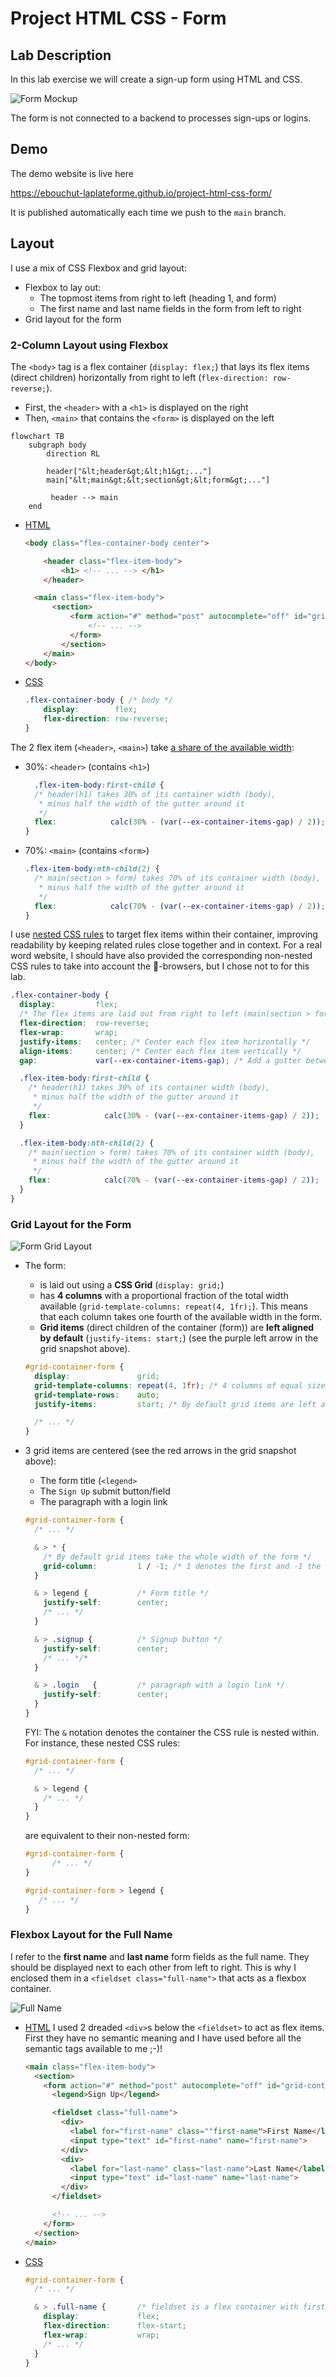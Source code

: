 # Project HTML CSS - Form

## Lab Description

In this lab exercise we will create a sign-up form using HTML and CSS.  

![Form Mockup](img/form-mockup.png)

The form is not connected to a backend to processes sign-ups or logins.

## Demo

The demo website is live here

https://ebouchut-laplateforme.github.io/project-html-css-form/

It is published automatically each time we push to the `main` branch.

## Layout

I use a mix of CSS Flexbox and grid layout:
- Flexbox to lay out:
    -  The topmost items from right to left (heading 1, and form)
    -  The first name and last name fields in the form from left to right
- Grid layout for the form

### 2-Column Layout using Flexbox

The `<body>` tag is a flex container (`display: flex;`) that lays its flex items (direct children) horizontally from right to left (`flex-direction: row-reverse;`).

- First, the `<header>` with a `<h1>` is displayed on the right
- Then, `<main>` that contains the `<form>` is displayed on the left

```mermaid
flowchart TB
    subgraph body
        direction RL

        header["&lt;header&gt;&lt;h1&gt;..."]
        main["&lt;main&gt;&lt;section&gt;&lt;form&gt;..."]

         header --> main
    end
```

- [HTML](https://github.com/ebouchut-laplateforme/project-html-css-form/blob/de9aa0f95999fc959570fe675cc84a0cfab4aefc/index.html#L12-L21)
  ```html
  <body class="flex-container-body center">
  
      <header class="flex-item-body">
          <h1> <!-- ... --> </h1>
      </header>

    <main class="flex-item-body">
        <section>
            <form action="#" method="post" autocomplete="off" id="grid-container-form">
                <!-- ... -->
            </form>
          </section>
      </main>
  </body>
  ```
- [CSS](https://github.com/ebouchut-laplateforme/project-html-css-form/blob/de9aa0f95999fc959570fe675cc84a0cfab4aefc/css/styles.css#L76-L78)
  ```css
  .flex-container-body { /* body */
      display:        flex;
      flex-direction: row-reverse;
  }
  ```

The 2 flex item (`<header>`, `<main>`) take [a share of the available width](https://github.com/ebouchut-laplateforme/project-html-css-form/blob/de9aa0f95999fc959570fe675cc84a0cfab4aefc/css/styles.css#L84C4-L96):
- 30%: `<header>` (contains `<h1>`)  
  ```css
    .flex-item-body:first-child {
    /* header(h1) takes 30% of its container width (body),
     * minus half the width of the gutter around it
     */
    flex:            calc(30% - (var(--ex-container-items-gap) / 2));
  }
  ```
- 70%: `<main>`   (contains  `<form>`)
  ```css
  .flex-item-body:nth-child(2) {
    /* main(section > form) takes 70% of its container width (body),
     * minus half the width of the gutter around it
     */
    flex:            calc(70% - (var(--ex-container-items-gap) / 2));
  }
  ```

I use [nested CSS rules](https://developer.mozilla.org/en-US/docs/Web/CSS/CSS_nesting/Using_CSS_nesting) to target flex items within their container, improving readability by keeping related rules close together and in context. For a real word website, I should have also provided the corresponding non-nested CSS rules to take into account the 🦕-browsers, but I chose not to for this lab.

```css
.flex-container-body {
  display:         flex;
  /* The flex items are laid out from right to left (main(section > form) ← header(h1)  */
  flex-direction:  row-reverse;
  flex-wrap:       wrap;
  justify-items:   center; /* Center each flex item horizontally */
  align-items:     center; /* Center each flex item vertically */
  gap:             var(--ex-container-items-gap); /* Add a gutter between the flex items */

  .flex-item-body:first-child {
    /* header(h1) takes 30% of its container width (body),
     * minus half the width of the gutter around it
     */
    flex:            calc(30% - (var(--ex-container-items-gap) / 2));
  }

  .flex-item-body:nth-child(2) {
    /* main(section > form) takes 70% of its container width (body),
     * minus half the width of the gutter around it
     */
    flex:            calc(70% - (var(--ex-container-items-gap) / 2));
  }
}
```

### Grid Layout for the Form

![Form Grid Layout](img/form-grid.png)

- The form:
    - is laid out using a **CSS Grid** (`display: grid;`)
     - has **4 columns** with a proportional fraction of the total width available (`grid-template-columns: repeat(4, 1fr);`). This means that each column takes one fourth of the available width in the form.
    - **Grid items** (direct children of the container (form)) are **left aligned by default** (`justify-items: start;`) (see the purple left arrow in the grid snapshot above).

  ```css
  #grid-container-form {
    display:               grid;
    grid-template-columns: repeat(4, 1fr); /* 4 columns of equal size */
    grid-template-rows:    auto;
    justify-items:         start; /* By default grid items are left aligned */
  
    /* ... */
  }
  ````

- 3 grid items are centered (see the red arrows in the grid snapshot above):
    - The form title (`<legend>`
    - The `Sign Up` submit button/field
    - The paragraph with a login link

  ```css
  #grid-container-form {
    /* ... */

    & > * {
      /* By default grid items take the whole width of the form */
      grid-column:         1 / -1; /* 1 denotes the first and -1 the last column lines */
    }

    & > legend {           /* Form title */
      justify-self:        center;
      /* ... */
    }

    & > .signup {          /* Signup button */
      justify-self:        center;
      /* ... */*
    }

    & > .login   {         /* paragraph with a login link */
      justify-self:        center;
    }
  }
  ```
  FYI: The `&` notation denotes the container the CSS rule is nested within.  
  For instance, these nested CSS rules:
  ```css
  #grid-container-form {
    /* ... */

    & > legend {
      /* ... */
    }
  }
  ```
  are equivalent to their non-nested form:
  ```css
  #grid-container-form {
        /* ... */
  }

  #grid-container-form > legend {
     /* ... */
  }
  ```

### Flexbox Layout for the Full Name

I refer to the **first name** and **last name** form fields as the full name.
They should be displayed next to each other from left to right.
This is why I enclosed them in a `<fieldset class="full-name">` that acts as a flexbox container.

![Full Name](img/full-name-flexbox.png)

- [HTML](https://github.com/ebouchut-laplateforme/project-html-css-form/blob/de9aa0f95999fc959570fe675cc84a0cfab4aefc/index.html#L24-L33)
  I used 2 dreaded `<div>`s below the `<fieldset>` to act as flex items. First they have no semantic meaning and I have used before all the semantic tags available to me ;-)!
  ```html
  <main class="flex-item-body">
    <section>
      <form action="#" method="post" autocomplete="off" id="grid-container-form">
        <legend>Sign Up</legend>

        <fieldset class="full-name">
          <div>
            <label for="first-name" class=""first-name">First Name</label>
            <input type="text" id="first-name" name="first-name">
          </div>
          <div>
            <label for="last-name" class="last-name">Last Name</label>
            <input type="text" id="last-name" name="last-name">
          </div>
        </fieldset>

        <!-- ... -->
      </form>
    </section>
  </main>
  ```
- [CSS](https://github.com/ebouchut-laplateforme/project-html-css-form/blob/de9aa0f95999fc959570fe675cc84a0cfab4aefc/css/styles.css#L116-L118)
  ```css
  #grid-container-form {
    /* ... */

    & > .full-name {       /* fieldset is a flex container with first-name and last-name  */
      display:             flex;
      flex-direction:      flex-start;
      flex-wrap:           wrap;
      /* ... */
    }
  }
  ```
